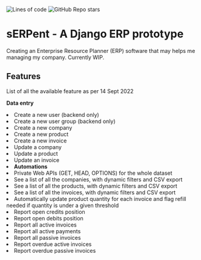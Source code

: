 ![Lines of code](https://img.shields.io/tokei/lines/github.com/carloocchiena/django_erp) ![GitHub Repo stars](https://img.shields.io/github/stars/carloocchiena/django_erp?style=social)

# sERPent - A Django ERP prototype
Creating an Enterprise Resource Planner (ERP) software that may helps me managing my company. Currently WIP.



## Features

List of all the available feature as per 14 Sept 2022


<strong>Data entry</strong></li>
        <li class="list-group-item">Create a new user (backend only)</li>
        <li class="list-group-item">Create a new user group (backend only)</li>
        <li class="list-group-item">Create a new company</li>
        <li class="list-group-item">Create a new product</li>
        <li class="list-group-item">Create a new invoice</li>
        <li class="list-group-item">Update a company</li>
        <li class="list-group-item">Update a product</li>
        <li class="list-group-item">Update an invoice</li>
        <li class="list-group-item list-group-item-info"><strong>Automations</strong></li>
        <li class="list-group-item">Private Web APIs (GET, HEAD, OPTIONS) for the whole dataset</li>
        <li class="list-group-item">See a list of all the companies, with dynamic filters and CSV export</li>
        <li class="list-group-item">See a list of all the products, with dynamic filters and CSV export</li>
        <li class="list-group-item">See a list of all the invoices, with dynamic filters and CSV export</li>
        <li class="list-group-item">Automatically update product quantity for each invoice and flag refill needed if quantity is under a given threshold</li>
        <li class="list-group-item">Report open credits position</li>
        <li class="list-group-item">Report open debits position</li>
        <li class="list-group-item">Report all active invoices </li>
        <li class="list-group-item">Report all active payments </li>
        <li class="list-group-item">Report all passive invoices </li>
        <li class="list-group-item">Report overdue active invoices </li>
        <li class="list-group-item">Report overdue passive invoices </li>
    </ul>
            